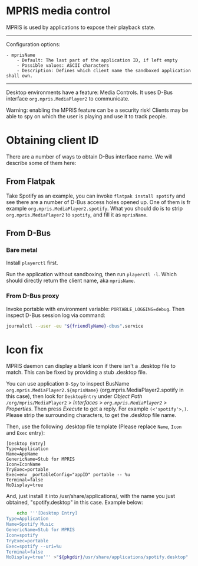 # MPRIS media control

MPRIS is used by applications to expose their playback state.

---

Configuration options:

	- mprisName
		- Default: The last part of the application ID, if left empty
		- Possible values: ASCII characters
		- Description: Defines which client name the sandboxed application shall own.

---

Desktop environments have a feature: Media Controls. It uses D-Bus interface `org.mpris.MediaPlayer2` to communicate.

Warning: enabling the MPRIS feature can be a security risk! Clients may be able to spy on which the user is playing and use it to track people.

# Obtaining client ID

There are a number of ways to obtain D-Bus interface name. We will describe some of them here:

## From Flatpak

Take Spotify as an example, you can invoke `flatpak install spotify` and see there are a number of D-Bus access holes opened up. One of them is fr example `org.mpris.MediaPlayer2.spotify`. What you should do is to strip `org.mpris.MediaPlayer2` to `spotify`, and fill it as `mprisName`.

## From D-Bus

### Bare metal

Install `playerctl` first.

Run the application without sandboxing, then run `playerctl -l`. Which should directly return the client name, aka `mprisName`.

### From D-Bus proxy

Invoke portable with environment variable: `PORTABLE_LOGGING=debug`. Then inspect D-Bus session log via command:

```bash
journalctl --user -eu "${friendlyName}-dbus".service
```

# Icon fix

MPRIS daemon can display a blank icon if there isn't a .desktop file to match. This can be fixed by providing a stub .desktop file.

You can use application `D-Spy` to inspect BusName `org.mpris.MediaPlayer2.${mprisName}` (org.mpris.MediaPlayer2.spotify in this case), then look for `DesktopEntry` under _Object Path_ `/org/mpris/MediaPlayer2` > _Interfaces_ > _`org.mpris.MediaPlayer2`_ > _Properties_. Then press _Execute_ to get a reply. For example `(<'spotify'>,)`. Please strip the surrounding characters, to get the .desktop file name.

Then, use the following .desktop file template (Please replace `Name`, `Icon` and `Exec` entry):

```desktop
[Desktop Entry]
Type=Application
Name=AppName
GenericName=Stub for MPRIS
Icon=IconName
TryExec=portable
Exec=env _portableConfig="appID" portable -- %u
Terminal=false
NoDisplay=true
```

And, just install it into /usr/share/applications/, with the name you just obtained, "spotify.desktop" in this case. Example below:

```bash
    echo '''[Desktop Entry]
Type=Application
Name=Spotify Music
GenericName=Stub for MPRIS
Icon=spotify
TryExec=portable
Exec=spotify --uri=%u
Terminal=false
NoDisplay=true''' >"${pkgdir}/usr/share/applications/spotify.desktop"
```